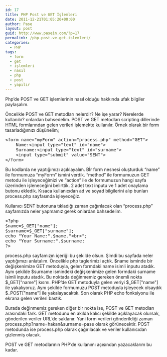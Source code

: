 ```yaml
---
id: 17
title: PHP Post ve GET İşlemleri
date: 2011-12-21T01:05:20+00:00
author: Pase
layout: post
guid: http://www.pasein.com/?p=17
permalink: /php-post-ve-get-islemleri/
categories:
  - PHP
tags:
  - form
  - get
  - işlemleri
  - nasıl
  - php
  - post
  - yapılır
---
```

Php&#8217;de POST ve GET işlemlerinin nasıl olduğu hakkında ufak bilgiler paylaşalım.
  
Öncelikle POST ve GET metodları nelerdir? Ne işe yarar? Nerelerde kullanılır? onlardan bahsedelim. POST ve GET metodları scripting dillerinde HTML formlarından gelen verileri işlemekte kullanılır. Örnek olarak bir form tasarladığımızı düşünelim;

<pre>&lt;form name="myForm" action="process.php" method="GET"&gt;
	Name:&lt;input type="text" id="name"&gt;
	Surname:&lt;input type="text" id="surname"&gt;
	&lt;input type="submit" value="SENT"&gt;
&lt;/form&gt;
</pre>

Bu kodlarda ne yaptığımızı açıklayalım. Bİr form nesnesi oluşturduk &#8220;name&#8221; ile formumuza &#8220;myForm&#8221; ismini verdik. &#8220;method&#8221; ile formumuzun GET metodu ile işleyeceğimizi ve &#8220;action&#8221; ile de formumuzun hangi sayfa üzerinden işleneceğini belirttik. 2 adet text inputu ve 1 adet onaylama butonu ekledik. Kısaca kullanıcıdan ad ve soyad bilgilerini alıp bunları process.php sayfasında işleyeceğiz.
  
Kullanıcı SENT butonuna tıkladığı zaman çağırılacak olan &#8220;process.php&#8221; sayfamızda neler yapmamız gerek onlardan bahsedelim.

<pre>&lt;?php
$name=$_GET["name"];
$surname=$_GET["surname"];
echo "Your Name:".$name."&lt;br&gt;";
echo "Your Surname:".$surname;
?&gt;
</pre>

process.php sayfamızın içeriği bu şekilde olsun. Şimdi bu sayfada neler yaptığımızı anlatalım. Öncelikle php taglerimizi açtık. $name isminde bir değişkenimize GET metoduyla, gelen formdaki name isimli inputu atadık. Aynı şekilde $surname ismindeki değişkenimize gelen formdaki surname isimli inputu atadık. Bu noktada değinmemiz gereken önemli nokta $\_GET["name"] kısmı. PHP&#8217;de GET metoduyla gelen veriyi $\_GET["name"] ile yakalıyoruz. Aynı şekilde formumuzu POST metoduyla işleyecek olsaydık $_POST["name"] ile yakalayacaktık. Son olarak PHP echo fonksiyonu ile ekrana gelen verileri bastık.
  
Burada değinmemiz gereken diğer bir nokta ise, POST ve GET metodları arasındaki fark. GET metodunu en akılda kalıcı şekilde açıklayacak olursak, gönderilen veriler URL&#8217;de saklanır. Yani form verileri gönderildiği zaman process.php?name=hakan&surname=pase olarak görünecektir. POST metodunda ise process.php olarak çağırılacak ve veriler kullanıcıdan gizlenmiş olacak.
  
POST ve GET metodlarının PHP&#8217;de kullanımı açısından yazacaklarım bu kadar.